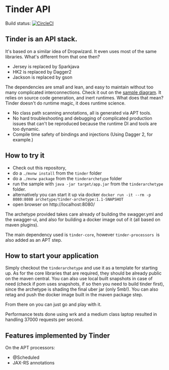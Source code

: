 
# Tinder API

Build status: [![CircleCI](https://circleci.com/gh/raffaeleragni/tinder.svg?style=svg)](https://circleci.com/gh/raffaeleragni/tinder)

## Tinder is an API stack.

It's based on a similar idea of Dropwizard. It even uses most of the same libraries. What's different from that one then?

* Jersey is replaced by Sparkjava
* HK2 is replaced by Dagger2
* Jackson is replaced by gson

The dependencies are small and lean, and easy to maintain without too many complicated interconnections. Check it out on the  [sample diagram](docs/dependencies_example.png).
It relies on source code generation, and inert runtimes. What does that mean? Tinder doesn't do runtime magic, it does runtime science.

* No class path scanning annotations, all is generated via APT tools.
* No hard troubleshooting and debugging of complicated production issues that can't be reproduced because the runtime DI and tools are too dynamic.
* Compile time safety of bindings and injections (Using Dagger 2, for example.)

## How to try it

* Check out this repository,
* do a `./mvnw install` from the `tinder` folder
* do a `./mvnw package` from the `tinderarchetype` folder
* run the sample with `java -jar target/app.jar` from the `tinderarchetype` folder.
* alternatively you can start it up via docker `docker run -it --rm -p 8080:8080 archetype/tinder-archetype:1.1-SNAPSHOT`
* open browser on http://localhost:8080/

The archetype provided takes care already of building the swagger.yml and the swagger-ui, and also for building a docker image out of it (all based on maven plugins).

The main dependency used is `tinder-core`, however `tinder-processors `is also added as an APT step.

## How to start your application

Simply checkout the `tinderarchetype` and use it as a template for starting up. As for the core libraries that are required, they should be already public on the maven central. You can also use local built snapshots in case of need (check if pom uses snapshots, if so then you need to build tinder first), since the archetype is shading the final uber jar (only 5mb!). You can also retag and push the docker image built in the maven package step.

From there on you can just go and play with it.

Performance tests done using wrk and a medium class laptop resulted in handling 37000 requests per second.

## Features implemented by Tinder

On the APT processors:
 * @Scheduled
 * JAX-RS annotations
